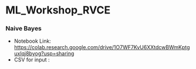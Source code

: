 # ML_Workshop_RVCE

### Naive Bayes 

- Notebook Link: https://colab.research.google.com/drive/1O7WF7KvU6XXtdcwBWmKptguxIqj8byog?usp=sharing
- CSV for input : 
